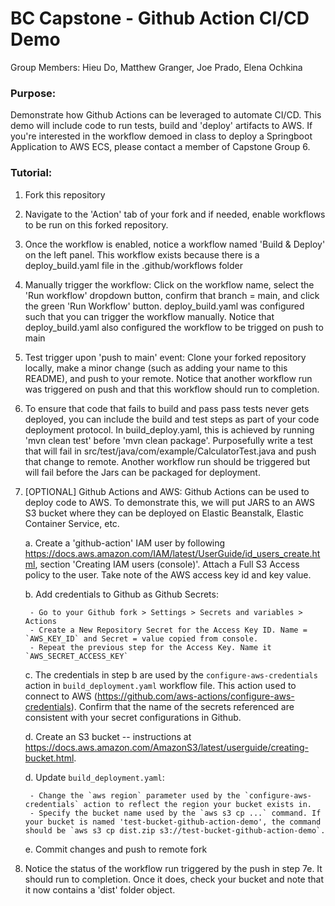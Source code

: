 # BC Capstone - Github Action CI/CD Demo
Group Members: Hieu Do, Matthew Granger, Joe Prado, Elena Ochkina

### Purpose:
Demonstrate how Github Actions can be leveraged to automate CI/CD. This demo will include code to run tests, build and 'deploy' artifacts to AWS. If you're interested in the workflow demoed in class to deploy a Springboot Application to AWS ECS, please contact a member of Capstone Group 6. 

### Tutorial:
1. Fork this repository

2. Navigate to the 'Action' tab of your fork and if needed, enable workflows to be run on this forked repository.

3. Once the workflow is enabled, notice a workflow named 'Build & Deploy' on the left panel. This workflow exists because there is a deploy_build.yaml file in the .github/workflows folder

4. Manually trigger the workflow: Click on the workflow name, select the 'Run workflow' dropdown button, confirm that branch = main, and click the green 'Run Workflow' button. deploy_build.yaml was configured such that you can trigger the workflow manually. Notice that deploy_build.yaml also configured the workflow to be trigged on push to main

5. Test trigger upon 'push to main' event: Clone your forked repository locally, make a minor change (such as adding your name to this README), and push to your remote. Notice that another workflow run was triggered on push and that this workflow should run to completion.

6. To ensure that code that fails to build and pass pass tests never gets deployed, you can include the build and test steps as part of your code deployment protocol. In build_deploy.yaml, this is achieved by running 'mvn clean test' before 'mvn clean package'. Purposefully write a test that will fail in src/test/java/com/example/CalculatorTest.java and push that change to remote. Another workflow run should be triggered but will fail before the Jars can be packaged for deployment.

7. [OPTIONAL] Github Actions and AWS: Github Actions can be used to deploy code to AWS. To demonstrate this, we will put JARS to an AWS S3 bucket where they can be deployed on Elastic Beanstalk, Elastic Container Service, etc.

    a. Create a 'github-action' IAM user by following https://docs.aws.amazon.com/IAM/latest/UserGuide/id_users_create.html, section 'Creating IAM users (console)'. Attach a Full S3 Access policy to the user. Take note of the AWS access key id and key value.

    b. Add credentials to Github as Github Secrets:

        - Go to your Github fork > Settings > Secrets and variables > Actions
        - Create a New Repository Secret for the Access Key ID. Name = `AWS_KEY_ID` and Secret = value copied from console.
        - Repeat the previous step for the Access Key. Name it `AWS_SECRET_ACCESS_KEY`

    c. The credentials in step b are used by the `configure-aws-credentials` action in `build_deployment.yaml` workflow file. This action used to connect to AWS (https://github.com/aws-actions/configure-aws-credentials). Confirm that the name of the secrets referenced  are consistent with your secret configurations in Github. 

    d. Create an S3 bucket -- instructions at https://docs.aws.amazon.com/AmazonS3/latest/userguide/creating-bucket.html. 

    d. Update `build_deployment.yaml`:

        - Change the `aws region` parameter used by the `configure-aws-credentials` action to reflect the region your bucket exists in.
        - Specify the bucket name used by the `aws s3 cp ...` command. If your bucket is named 'test-bucket-github-action-demo', the command should be `aws s3 cp dist.zip s3://test-bucket-github-action-demo`.

    e. Commit changes and push to remote fork

8. Notice the status of the workflow run triggered by the push in step 7e. It should run to completion. Once it does, check your bucket and note that it now contains a 'dist' folder object.






